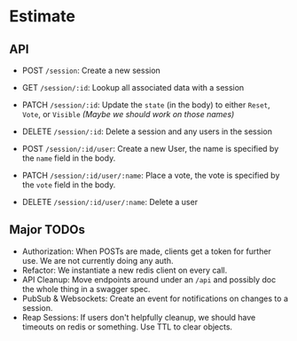 # Estimate


## API

* POST `/session`: Create a new session
* GET `/session/:id`: Lookup all associated data with a session
* PATCH `/session/:id`: Update the `state` (in the body) to either `Reset`, `Vote`, or `Visible` _(Maybe we should work on those names)_
* DELETE `/session/:id`: Delete a session and any users in the session

* POST `/session/:id/user`: Create a new User, the name is specified by the `name` field in the body.
* PATCH `/session/:id/user/:name`: Place a vote, the vote is specified by the `vote` field in the body.
* DELETE `/session/:id/user/:name`: Delete a user


## Major TODOs
- Authorization: When POSTs are made, clients get a token for further use. We are not currently doing any auth.
- Refactor: We instantiate a new redis client on every call.
- API Cleanup: Move endpoints around under an `/api` and possibly doc the whole thing in a swagger spec.
- PubSub & Websockets: Create an event for notifications on changes to a session.
- Reap Sessions: If users don't helpfully cleanup, we should have timeouts on redis or something. Use TTL to clear objects.
